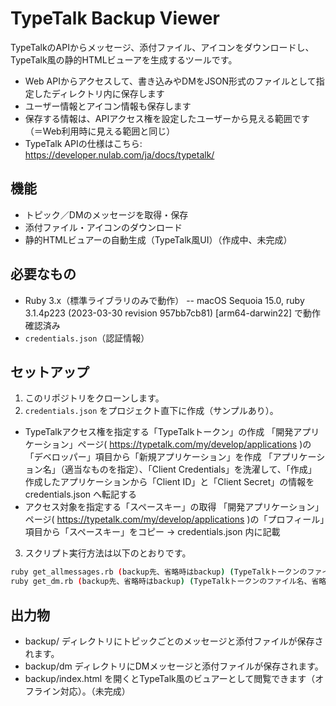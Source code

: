 # TypeTalk Backup Viewer

TypeTalkのAPIからメッセージ、添付ファイル、アイコンをダウンロードし、TypeTalk風の静的HTMLビューアを生成するツールです。
- Web APIからアクセスして、書き込みやDMをJSON形式のファイルとして指定したディレクトリ内に保存します
- ユーザー情報とアイコン情報も保存します
- 保存する情報は、APIアクセス権を設定したユーザーから見える範囲です（＝Web利用時に見える範囲と同じ）
- TypeTalk APIの仕様はこちら: https://developer.nulab.com/ja/docs/typetalk/

## 機能
- トピック／DMのメッセージを取得・保存
- 添付ファイル・アイコンのダウンロード
- 静的HTMLビュアーの自動生成（TypeTalk風UI）（作成中、未完成）

## 必要なもの
- Ruby 3.x（標準ライブラリのみで動作）
-- macOS Sequoia 15.0, ruby 3.1.4p223 (2023-03-30 revision 957bb7cb81) [arm64-darwin22] で動作確認済み
- `credentials.json`（認証情報）


## セットアップ
1. このリポジトリをクローンします。
2. `credentials.json` をプロジェクト直下に作成（サンプルあり）。
- TypeTalkアクセス権を指定する「TypeTalkトークン」の作成
「開発アプリケーション」ページ( https://typetalk.com/my/develop/applications )の「デベロッパー」項目から「新規アプリケーション」を作成
「アプリケーション名」（適当なものを指定）、「Client Credentials」を洗濯して、「作成」
作成したアプリケーションから「Client ID」と「Client Secret」の情報を credentials.json へ転記する
- アクセス対象を指定する「スペースキー」の取得
「開発アプリケーション」ページ( https://typetalk.com/my/develop/applications )の「プロフィール」項目から「スペースキー」をコピー
-> credentials.json 内に記載
3. スクリプト実行方法は以下のとおりです。

```bash
ruby get_allmessages.rb (backup先、省略時はbackup) (TypeTalkトークンのファイル名、省略時はcredentials.json)
ruby get_dm.rb (backup先、省略時はbackup) (TypeTalkトークンのファイル名、省略時はcredentials.json)
```

## 出力物
- backup/ ディレクトリにトピックごとのメッセージと添付ファイルが保存されます。
- backup/dm ディレクトリにDMメッセージと添付ファイルが保存されます。
- backup/index.html を開くとTypeTalk風のビュアーとして閲覧できます（オフライン対応）。（未完成）

